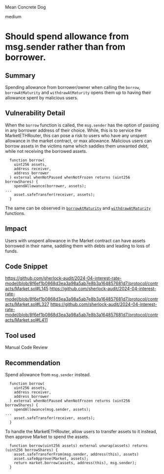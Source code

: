 Mean Concrete Dog

medium

# Should spend allowance from msg.sender rather than from borrower.

## Summary
Spending allowance from borrower/owner when calling the `borrow`, `borrowAtMaturity` and `withdrawAtMaturity` opens them up to having their allowance spent by malicious users.

## Vulnerability Detail
When the `borrow` function is called, the `msg.sender` has the option of passing in any borrower address of their choice. While, this is to service the MarketETHRouter, this can pose a risk to users who have any unspent allowance in the market contract, or max allowance. Malicious users can borrow assets in the victims name which saddles them unwanted debt, while not receiving the borrowed assets.

```solidity
  function borrow(
    uint256 assets,
    address receiver,
    address borrower
  ) external whenNotPaused whenNotFrozen returns (uint256 borrowShares) {
    spendAllowance(borrower, assets);
...
    asset.safeTransfer(receiver, assets);
  }
```

The same can be observed in [`borrowAtMaturity`](https://github.com/sherlock-audit/2024-04-interest-rate-model/blob/8f6ef1b0868d3ea3a98a5ab7e8b3a164857681d7/protocol/contracts/Market.sol#L327) and [`withdrawAtMaturity`](https://github.com/sherlock-audit/2024-04-interest-rate-model/blob/8f6ef1b0868d3ea3a98a5ab7e8b3a164857681d7/protocol/contracts/Market.sol#L411) functions.

## Impact
Users with unspent allowance in the Market contract can have assets borrowed in their name, saddling them with debts and leading to loss of funds.
## Code Snippet
https://github.com/sherlock-audit/2024-04-interest-rate-model/blob/8f6ef1b0868d3ea3a98a5ab7e8b3a164857681d7/protocol/contracts/Market.sol#L145
https://github.com/sherlock-audit/2024-04-interest-rate-model/blob/8f6ef1b0868d3ea3a98a5ab7e8b3a164857681d7/protocol/contracts/Market.sol#L327
https://github.com/sherlock-audit/2024-04-interest-rate-model/blob/8f6ef1b0868d3ea3a98a5ab7e8b3a164857681d7/protocol/contracts/Market.sol#L411
## Tool used
Manual Code Review

## Recommendation
Spend allowance from `msg.sender` instead.


```solidity
  function borrow(
    uint256 assets,
    address receiver,
    address borrower
  ) external whenNotPaused whenNotFrozen returns (uint256 borrowShares) {
    spendAllowance(msg.sender, assets);
...
    asset.safeTransfer(receiver, assets);
  }
```

To handle the MarketETHRouter, allow users to transfer assets to it instead, then approve Market to spend the assets.

```solidity
  function borrow(uint256 assets) external unwrap(assets) returns (uint256 borrowShares) {
    asset.safeTransferFrom(msg.sender, address(this), assets)
    asset.safeApprove(Market, assets);
    return market.borrow(assets, address(this), msg.sender);
  }
```

